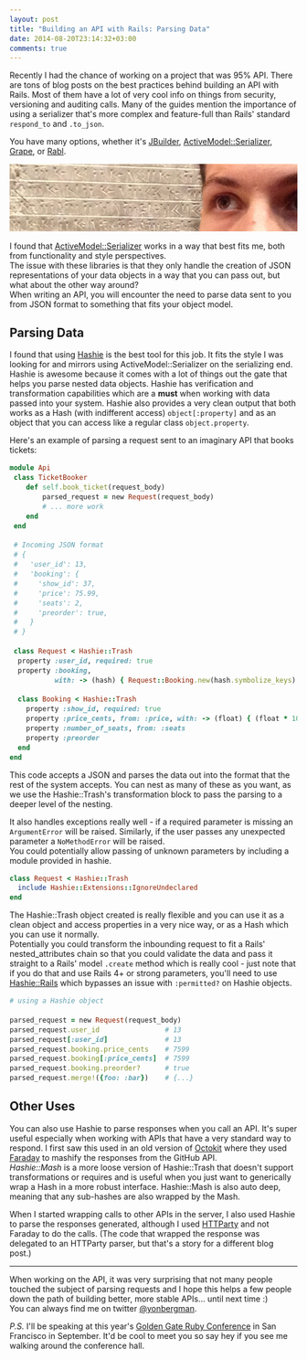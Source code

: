 ```yaml
---
layout: post
title: "Building an API with Rails: Parsing Data"
date: 2014-08-20T23:14:32+03:00
comments: true
---
```


Recently I had the chance of working on a project that was 95% API. 
There are tons of blog posts on the best practices behind building an API with Rails. Most of them have a lot of very cool info on things from security, versioning and auditing calls.
Many of the guides mention the importance of using a serializer that's more complex and feature-full than Rails' standard `respond_to` and `.to_json`. 


You have many options, whether it's
[JBuilder](https://github.com/rails/jbuilder), 
[ActiveModel::Serializer](https://github.com/rails-api/active_model_serializers), 
[Grape](https://github.com/intridea/grape#restful-model-representations),
or [Rabl](https://github.com/nesquena/rabl).

<!--more-->

<img src='/images/posts/parsing_api/cuneiform.jpg'></img>

I found that [ActiveModel::Serializer](https://github.com/rails-api/active_model_serializers) works in a way that best fits me, both from functionality and style perspectives.  
The issue with these libraries is that they only handle the creation of JSON representations of your data objects in a way that you can pass out, but what about the other way around?  
When writing an API, you will encounter the need to parse data sent to you from JSON format to something that fits your object model.


## Parsing Data

I found that using [Hashie](https://github.com/intridea/hashie) is the best tool for this job. It fits the style I was looking for and mirrors using ActiveModel::Serializer on the serializing end.
Hashie is awesome because it comes with a lot of things out the gate that helps you parse nested data objects.
Hashie has verification and transformation capabilities which are a **must** when working with data passed into your system.
Hashie also provides a very clean output that both works as a Hash (with indifferent access) `object[:property]` and as an object that you can access like a regular class `object.property`.

Here's an example of parsing a request sent to an imaginary API that books tickets:

```ruby
module Api
 class TicketBooker
    def self.book_ticket(request_body)
        parsed_request = new Request(request_body)
        # ... more work
    end
 end
 
 # Incoming JSON format
 # {
 #   'user_id': 13,
 #   'booking': {
 #     'show_id': 37,
 #     'price': 75.99,
 #     'seats': 2,
 #     'preorder': true,
 #   }
 # }

 class Request < Hashie::Trash
  property :user_id, required: true
  property :booking, 
           with: -> (hash) { Request::Booking.new(hash.symbolize_keys) }

  class Booking < Hashie::Trash
    property :show_id, required: true
    property :price_cents, from: :price, with: -> (float) { (float * 100).to_i }
    property :number_of_seats, from: :seats
    property :preorder
  end
end


```

This code accepts a JSON and parses the data out into the format that the rest of the system accepts. 
You can nest as many of these as you want, as we use the Hashie::Trash's transformation block to pass the parsing to a deeper level of the nesting.

It also handles exceptions really well - if a required parameter is missing an `ArgumentError` will be raised.
Similarly, if the user passes any unexpected parameter a `NoMethodError` will be raised.  
You could potentially allow passing of unknown parameters by including a module provided in hashie.

```ruby
class Request < Hashie::Trash
  include Hashie::Extensions::IgnoreUndeclared
end
```

The Hashie::Trash object created is really flexible and you can use it as a clean object and access properties in a very nice way, or as a Hash which you can use it normally.   
Potentially you could transform the inbounding request to fit a Rails' nested_attributes chain so that you could validate the data and pass it straight to a Rails' model `.create` method which is really cool - just note that if you do that and use Rails 4+ or strong parameters, you'll need to use [Hashie::Rails](https://github.com/Maxim-Filimonov/hashie_rails) which bypasses an issue with `:permitted?` on Hashie objects.

```ruby
# using a Hashie object

parsed_request = new Request(request_body)
parsed_request.user_id                # 13
parsed_request[:user_id]              # 13
parsed_request.booking.price_cents    # 7599
parsed_request.booking[:price_cents]  # 7599
parsed_request.booking.preorder?      # true
parsed_request.merge!({foo: :bar})    # {...}
```
 
## Other Uses

You can also use Hashie to parse responses when you call an API.
It's super useful especially when working with APIs that have a very standard way to respond.
I first saw this used in an old version of [Octokit](https://github.com/octokit/octokit.rb/tree/v1.25.0) where they used [Faraday](https://github.com/lostisland/faraday_middleware/blob/master/lib/faraday_middleware/response/mashify.rb) to mashify the responses from the GitHub API.  
*Hashie::Mash* is a more loose version of Hashie::Trash that doesn't support transformations or requires and is useful when you just want to generically wrap a Hash in a more robust interface. Hashie::Mash is also auto deep, meaning that any sub-hashes are also wrapped by the Mash.

When I started wrapping calls to other APIs in the server, I also used Hashie to parse the responses generated, although I used [HTTParty](https://github.com/jnunemaker/httparty) and not Faraday to do the calls. (The code that wrapped the response was delegated to an HTTParty parser, but that's a story for a different blog post.)

----

When working on the API, it was very surprising that not many people touched the subject of parsing requests and I hope this helps a few people down the path of building better, more stable APIs... until next time :)   
You can always find me on twitter [@yonbergman](http://twitter.com/yonbergman).

_P.S._ I'll be speaking at this year's [Golden Gate Ruby Conference](http://gogaruco.com/speakers/#ybergman) in San Francisco in September. It'd be cool to meet you so say hey if you see me walking around the conference hall.

  


